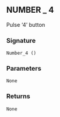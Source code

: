 ## NUMBER \_ 4

Pulse ‘4’ button


### Signature

`Number_4 ()`


### Parameters

`None`


### Returns

`None`
